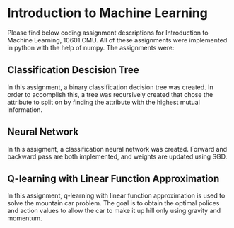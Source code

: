 # Introduction to Machine Learning  
Please find below coding assignment descriptions for Introduction to Machine Learning, 10601 CMU. All of these assignments were implemented in python with the help of numpy. The assignments were:

## Classification Descision Tree 
In this assignment, a binary classification decision tree was created. In order to accomplish this, a tree was recursively created that chose the attribute to split on by finding the attribute with the highest mutual information. 

## Neural Network
In this assigment, a classification neural network was created. Forward and backward pass are both implemented, and weights are updated using SGD. 

## Q-learning with Linear Function Approximation 
In this assignment, q-learning with linear function approximation is used to solve the mountain car problem. The goal is to obtain the optimal polices and action values to allow the car to make it up hill only using gravity and momentum. 
